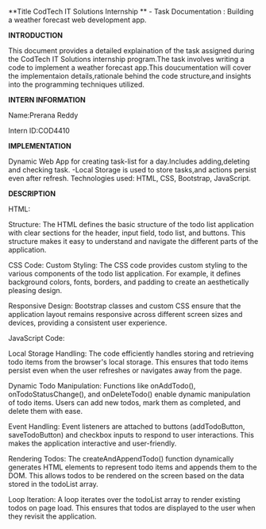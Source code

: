 **Title CodTech IT Solutions Internship ** - Task Documentation : Building a weather forecast web development app.

**INTRODUCTION**

This document provides a detailed explaination of the task assigned during the CodTech IT Solutions internship program.The task involves writing a code to implement a weather forecast app.This doucumentation will cover the implementaion details,rationale behind the code structure,and insights into the programming techniques utilized.

**INTERN INFORMATION**

Name:Prerana Reddy

Intern ID:COD4410

**IMPLEMENTATION**

Dynamic Web App for creating task-list for a day.Includes adding,deleting and checking task. -Local Storage is used to store tasks,and actions persist even after refresh. Technologies used: HTML, CSS, Bootstrap, JavaScript.

**DESCRIPTION**

HTML:

Structure: The HTML defines the basic structure of the todo list application with clear sections for the header, input field, todo list, and buttons. This structure makes it easy to understand and navigate the different parts of the application.

CSS Code:
Custom Styling: The CSS code provides custom styling to the various components of the todo list application. For example, it defines background colors, fonts, borders, and padding to create an aesthetically pleasing design.

Responsive Design: Bootstrap classes and custom CSS ensure that the application layout remains responsive across different screen sizes and devices, providing a consistent user experience.


JavaScript Code:

Local Storage Handling: The code efficiently handles storing and retrieving todo items from the browser's local storage. This ensures that todo items persist even when the user refreshes or navigates away from the page.

Dynamic Todo Manipulation: Functions like onAddTodo(), onTodoStatusChange(), and onDeleteTodo() enable dynamic manipulation of todo items. Users can add new todos, mark them as completed, and delete them with ease.

Event Handling: Event listeners are attached to buttons (addTodoButton, saveTodoButton) and checkbox inputs to respond to user interactions. This makes the application interactive and user-friendly.

Rendering Todos: The createAndAppendTodo() function dynamically generates HTML elements to represent todo items and appends them to the DOM. This allows todos to be rendered on the screen based on the data stored in the todoList array.

Loop Iteration: A loop iterates over the todoList array to render existing todos on page load. This ensures that todos are displayed to the user when they revisit the application.






